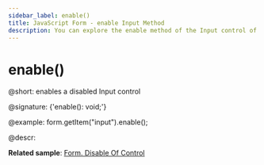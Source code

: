 ```yaml
---
sidebar_label: enable()
title: JavaScript Form - enable Input Method 
description: You can explore the enable method of the Input control of Form in the documentation of the DHTMLX JavaScript UI library. Browse developer guides and API reference, try out code examples and live demos, and download a free 30-day evaluation version of DHTMLX Suite 7.
---
```


# enable()

@short: enables a disabled Input control

@signature: {'enable(): void;'}

@example:
form.getItem("input").enable();

@descr:

**Related sample**: [Form. Disable Of Control](https://snippet.dhtmlx.com/n0ndn215)
